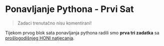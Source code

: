 # Ponavljanje Pythona - Prvi Sat

> Zadaci trenutačno nisu komentirani!

Tijekom prvog blok sata ponavljanja pythona radili smo **prva tri zadatka** sa [prošlogodišnjeg HONI natjecanja](https://hsin.hr/honi/kolo1_zadaci.pdf).